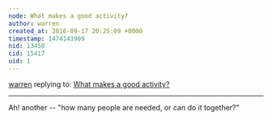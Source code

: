 ```yaml
---
node: What makes a good activity?
author: warren
created_at: 2016-09-17 20:25:09 +0000
timestamp: 1474143909
nid: 13458
cid: 15417
uid: 1
---
```




[warren](../profile/warren) replying to: [What makes a good activity?](../notes/warren/09-17-2016/what-makes-a-good-activity)

----
Ah! another -- "how many people are needed, or can do it together?"